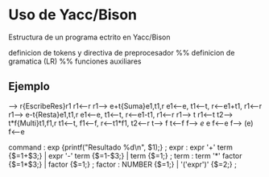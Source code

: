 # Uso de Yacc/Bison
Estructura de un programa ectrito en Yacc/Bison

definicion de tokens y directiva de preprocesador
%%
definicion de gramatica (LR)
%%
funciones auxiliares

## Ejemplo

<command>--> <expr>r{EscribeRes}r1  r1<--r
<expr>r1--> <expr>e+<term>t{Suma}e1,t1,r e1<--e, t1<--t, r<--e1+t1, r1<--r
<expr>r1--> <expr>e-<term>t{Resta}e1,t1,r e1<--e, t1<--t, r<--e1-t1, r1<--r
<expr>r1--> <term>t r1<--t
<term>t2--> <tern>t*<factor>f{Multi}t1,f1,r t1<--t, f1<--f, r<--t1*f1, t2<--r
<term>t--> <factor>f t<--f
<factor>f--> *e* e f<--e
<factor>f--> (<expr>e) f<--e

command : exp {printf("Resultado %d\n", $1);}
        ;
expr    : expr '+' term {$$=$1+$3;}
        | expr '-' term {$$=$1-$3;}
        | term {$$=$1;}
        ;
term    : term '\*' factor {$$=$1*$3;}
        | factor {$$=$1;}
        ;
factor  : NUMBER {$$=$1;}
        | '('expr')' {$$=$2;}
        ;
